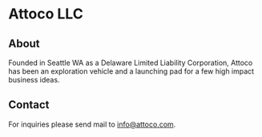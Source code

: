 # Attoco LLC

## About

Founded in Seattle WA as a Delaware Limited Liability Corporation, Attoco has been an exploration vehicle and a launching pad for a few high impact business ideas.

## Contact

For inquiries please send mail to [info@attoco.com](mailto:info@attoco.com).
